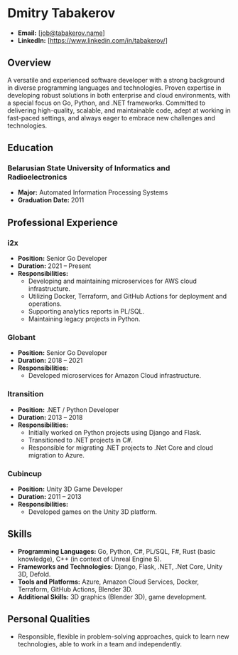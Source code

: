 # Dmitry Tabakerov

- **Email:** [job@tabakerov.name]
- **LinkedIn:** [https://www.linkedin.com/in/tabakerov/]

## Overview
A versatile and experienced software developer with a strong background in diverse programming languages and technologies. Proven expertise in developing robust solutions in both enterprise and cloud environments, with a special focus on Go, Python, and .NET frameworks. Committed to delivering high-quality, scalable, and maintainable code, adept at working in fast-paced settings, and always eager to embrace new challenges and technologies.

## Education
### Belarusian State University of Informatics and Radioelectronics
- **Major:** Automated Information Processing Systems
- **Graduation Date:** 2011

## Professional Experience

### i2x
- **Position:** Senior Go Developer
- **Duration:** 2021 – Present
- **Responsibilities:**
  - Developing and maintaining microservices for AWS cloud infrastructure.
  - Utilizing Docker, Terraform, and GitHub Actions for deployment and operations.
  - Supporting analytics reports in PL/SQL.
  - Maintaining legacy projects in Python.

### Globant
- **Position:** Senior Go Developer
- **Duration:** 2018 – 2021
- **Responsibilities:**
  - Developed microservices for Amazon Cloud infrastructure.

### Itransition
- **Position:** .NET / Python Developer
- **Duration:** 2013 – 2018
- **Responsibilities:**
  - Initially worked on Python projects using Django and Flask.
  - Transitioned to .NET projects in C#.
  - Responsible for migrating .NET projects to .Net Core and cloud migration to Azure.

### Cubincup
- **Position:** Unity 3D Game Developer
- **Duration:** 2011 – 2013
- **Responsibilities:**
  - Developed games on the Unity 3D platform.

## Skills
- **Programming Languages:** Go, Python, C#, PL/SQL, F#, Rust (basic knowledge), C++ (in context of Unreal Engine 5).
- **Frameworks and Technologies:** Django, Flask, .NET, .Net Core, Unity 3D, Defold.
- **Tools and Platforms:** Azure, Amazon Cloud Services, Docker, Terraform, GitHub Actions, Blender 3D.
- **Additional Skills:** 3D graphics (Blender 3D), game development.

## Personal Qualities
- Responsible, flexible in problem-solving approaches, quick to learn new technologies, able to work in a team and independently.
